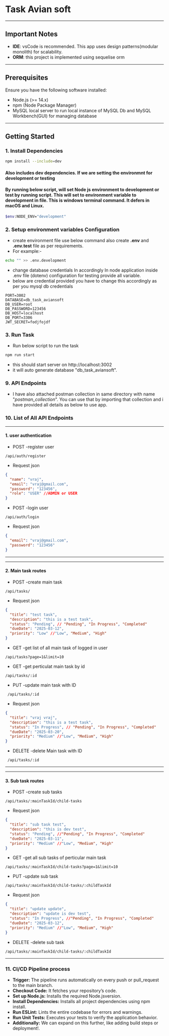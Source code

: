 # Task Avian soft

---

## Important Notes

- **IDE**: vsCode is recommended. This app uses design patterns(modular monolith) for scalability.
- **ORM**: this project is implemented using sequelise orm

---

## Prerequisites

Ensure you have the following software installed:

- Node.js (>= 14.x)
- npm (Node Package Manager)
- MySQL local server to run local instance of MySQL Db and MySQL Workbench(GUI) for managing database

---

## Getting Started

### 1. Install Dependencies

```bash
npm install --include=dev
```

#### Also includes dev dependencies. If we are setting the environmnt for development or testing

#### By running below script, will set Node js environment to development or test by running script. This will set to environment variable to development in file. This is windows terminal command. It defers in macOS and Linux.

```bash
$env:NODE_ENV="development"
```

### 2. Setup environment variables Configuration

- create environment file use below command also create **.env** and **.env.test** file as per requirements.
- For example:-

```bash
echo "" >> .env.development
```

- change database credentials In accordingly In node application inside .env file (dotenv) configuration for testing provide all variable.
- below are credential provided you have to change this accordingly as per you mysql db credentials

```plaintext
PORT=3002
DATABASE=db_task_aviansoft
DB_USER=root
DB_PASSWORD=123456
DB_HOST=localhost
DB_PORT=3306
JWT_SECRET=fodjfojdf
```

### 3. Run Task

- Run below script to run the task

```bash
npm run start
```

- this should start server on http://localhost:3002
- it will auto generate database "db_task_aviansoft".

### 9. API Endpoints

- I have also attached postman collection in same directory with name "_postman_collection_". You can use that by importing that collection and i have provided all details as below to use app.

### 10. List of All API Endpoints

---

#### 1. user authentication

- POST -register user

```http
/api/auth/register
```

- Request json

```json
{
  "name": "vraj",
  "email": "vraj@gmail.com",
  "password": "123456",
  "role": "USER" //ADMIN or USER
}
```

- POST -login user

```http
/api/auth/login
```

- Request json

```json
{
  "email": "vraj@gmail.com",
  "password": "123456"
}
```

---

---

#### 2. Main task routes

- POST -create main task

```http
/api/tasks/
```

- Request json

```json
{
  "title": "test task",
  "description": "this is a test task",
  "status": "Pending", // "Pending", "In Progress", "Completed"
  "dueDate": "2025-03-12",
  "priority": "Low" //"Low", "Medium", "High"
}
```

- GET -get list of all main task of logged in user

```http
/api/tasks?page=1&limit=10
```

- GET -get perticulat main task by id

```http
/api/tasks/:id
```

- PUT -update main task with ID

```http
 /api/tasks/:id
```

- Request json

```json
{
  "title": "vraj vraj",
  "description": "this is a test task",
  "status": "In Progress", // "Pending", "In Progress", "Completed"
  "dueDate": "2025-03-20",
  "priority": "Medium" //"Low", "Medium", "High"
}
```

- DELETE -delete Main task with ID

```http
 /api/tasks/:id
```

---

---

#### 3. Sub task routes

- POST -create sub tasks

```http
/api/tasks/:mainTaskId/child-tasks
```

- Request json

```json
{
  "title": "sub task test",
  "description": "this is dev test",
  "status": "Pending", //"Pending", "In Progress", "Completed"
  "dueDate": "2025-03-11",
  "priority": "Medium" //"Low", "Medium", "High"
}
```

- GET -get all sub tasks of perticular main task

```http
/api/tasks/:mainTaskId/child-tasks?page=1&limit=10
```

- PUT -update sub task

```http
/api/tasks/:mainTaskId/child-tasks/:childTaskId
```

- Request json

```json
{
  "title": "update update",
  "description": "update is dev test",
  "status": "In Progress", //"Pending", "In Progress", "Completed"
  "dueDate": "2025-03-12",
  "priority": "Medium" //"Low", "Medium", "High"
}
```

- DELETE -delete sub task

```http
/api/tasks/:mainTaskId/child-tasks/:childTaskId
```

---

### 11. CI/CD Pipeline process

- **Trigger:** The pipeline runs automatically on every push or pull_request to the main branch.
- **Checkout Code:** It fetches your repository’s code.
- **Set up Node.js:** Installs the required Node.jsversion.
- **Install Dependencies:** Installs all project dependencies using npm install.
- **Run ESLint:** Lints the entire codebase for errors and warnings.
- **Run Unit Tests:** Executes your tests to verify the application behavior.
- **Additionally:** We can expand on this further, like adding build steps or deployment!.
